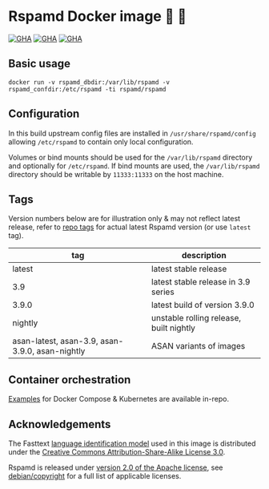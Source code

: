 # Rspamd Docker image 📨 🐋

[![GHA](https://github.com/rspamd/rspamd-docker/actions/workflows/release.yml/badge.svg)](https://github.com/rspamd/rspamd-docker/actions/workflows/release.yml)
[![GHA](https://github.com/rspamd/rspamd-docker/actions/workflows/security.yml/badge.svg)](https://github.com/rspamd/rspamd-docker/actions/workflows/security.yml)
[![GHA](https://github.com/rspamd/rspamd-docker/actions/workflows/nightly.yml/badge.svg)](https://github.com/rspamd/rspamd-docker/actions/workflows/nightly.yml)

## Basic usage

~~~
docker run -v rspamd_dbdir:/var/lib/rspamd -v rspamd_confdir:/etc/rspamd -ti rspamd/rspamd
~~~

## Configuration

In this build upstream config files are installed in `/usr/share/rspamd/config` allowing `/etc/rspamd` to contain only local configuration.

Volumes or bind mounts should be used for the `/var/lib/rspamd` directory and optionally for `/etc/rspamd`. If bind mounts are used, the `/var/lib/rspamd` directory should be writable by `11333:11333` on the host machine.

## Tags

Version numbers below are for illustration only & may not reflect latest release, refer to [repo tags](https://github.com/rspamd/rspamd/tags) for actual latest Rspamd version (or use `latest` tag).

| tag | description |
|-----|-------------|
| latest | latest stable release |
| 3.9 | latest stable release in 3.9 series |
| 3.9.0 | latest build of version 3.9.0 |
| nightly | unstable rolling release, built nightly |
| asan-latest, asan-3.9, asan-3.9.0, asan-nightly | ASAN variants of images |

## Container orchestration

[Examples](https://github.com/rspamd/rspamd-docker/tree/main/examples) for Docker Compose & Kubernetes are available in-repo.

## Acknowledgements

The Fasttext [language identification model](https://fasttext.cc/docs/en/language-identification.html) used in this image is distributed under the [Creative Commons Attribution-Share-Alike License 3.0](https://creativecommons.org/licenses/by-sa/3.0/).

Rspamd is released under [version 2.0 of the Apache license](https://www.apache.org/licenses/LICENSE-2.0), see [debian/copyright](https://github.com/rspamd/rspamd/blob/master/debian/copyright) for a full list of applicable licenses.
